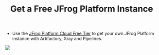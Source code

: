 ﻿---
title: "Get a Free JFrog Platform Instance"
chapter: false
weight: 20
---

- Use the [JFrog Platform Cloud Free Tier](https://jfrog.com/artifactory/start-free/) to get your own JFrog Platform instance with Artifactory, Xray and Pipelines.

<a href="https://jfrog.com/artifactory/start-free/" target="cloudfreetier"><img src="/images/CloudFreeTier.png"/></a>
